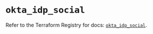 # `okta_idp_social`

Refer to the Terraform Registry for docs: [`okta_idp_social`](https://registry.terraform.io/providers/okta/okta/4.10.0/docs/resources/idp_social).
